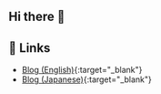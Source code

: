 ## Hi there 👋

## 📝 Links
- [Blog (English)](https://dev.to/syamamt){:target="_blank"}
- [Blog (Japanese)](https://syamamt.hateblo.jp/){:target="_blank"}
